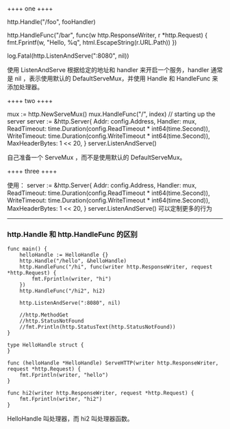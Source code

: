 ++++ one ++++

http.Handle("/foo", fooHandler)

http.HandleFunc("/bar", func(w http.ResponseWriter, r *http.Request) {
    fmt.Fprintf(w, "Hello, %q", html.EscapeString(r.URL.Path))
})

log.Fatal(http.ListenAndServe(":8080", nil))

使用 ListenAndServe 根据给定的地址和 handler 来开启一个服务，handler 通常是 nil ，表示使用默认的 DefaultServeMux，并使用
Handle 和 HandleFunc 来添加处理器。

++++ two ++++

mux := http.NewServeMux()
mux.HandleFunc("/", index)
// starting up the server
server := &http.Server{
    Addr:           config.Address,
    Handler:        mux,
    ReadTimeout:    time.Duration(config.ReadTimeout * int64(time.Second)),
    WriteTimeout:   time.Duration(config.WriteTimeout * int64(time.Second)),
    MaxHeaderBytes: 1 << 20,
}
server.ListenAndServe()

自己准备一个 ServeMux ，而不是使用默认的 DefaultServeMux。

++++ three ++++

使用：
    server := &http.Server{
        Addr:           config.Address,
        Handler:        mux,
        ReadTimeout:    time.Duration(config.ReadTimeout * int64(time.Second)),
        WriteTimeout:   time.Duration(config.WriteTimeout * int64(time.Second)),
        MaxHeaderBytes: 1 << 20,
    }
    server.ListenAndServe()
可以定制更多的行为

---

### http.Handle 和 http.HandleFunc 的区别
```
func main() {
	helloHandle := HelloHandle {}
	http.Handle("/hello", &helloHandle)
	http.HandleFunc("/hi", func(writer http.ResponseWriter, request *http.Request) {
		fmt.Fprintln(writer, "hi")
	})
    http.HandleFunc("/hi2", hi2)

	http.ListenAndServe(":8080", nil)

	//http.MethodGet
	//http.StatusNotFound
	//fmt.Println(http.StatusText(http.StatusNotFound))
}

type HelloHandle struct {
}

func (helloHandle *HelloHandle) ServeHTTP(writer http.ResponseWriter, request *http.Request) {
	fmt.Fprintln(writer, "hello")
}

func hi2(writer http.ResponseWriter, request *http.Request) {
    fmt.Fprintln(writer, "hi2")
}
```
HelloHandle 叫处理器，而 hi2 叫处理器函数。  
